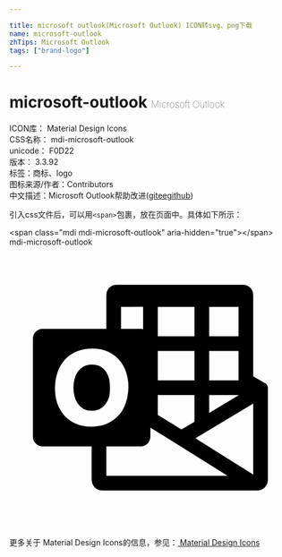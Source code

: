 ```yaml
---

title: microsoft outlook(Microsoft Outlook) ICON转svg、png下载
name: microsoft-outlook
zhTips: Microsoft Outlook
tags: ["brand-logo"]

---
```


# microsoft-outlook  <small style="font-size: 60%;font-weight: 100">Microsoft Outlook</small>


<div class="detail-page">
<p>
<span>
ICON库：
<span class="badge-secondary badge">Material Design Icons</span> 
</span>
<br/>
<span>
CSS名称：
<span class="badge-secondary badge">mdi-microsoft-outlook</span> 
</span>
<br/>
<span>
unicode：
<span class="badge-secondary badge">F0D22</span> 
<copy-btn content='F0D22' btn-title=""></copy-btn>
<copy-btn :content='String.fromCodePoint(parseInt("F0D22", 16))' btn-title="复制U"></copy-btn>
</span>
<br/>
<span>
版本：
<span class="badge-secondary badge">3.3.92</span> 
</span><br/><span>标签：<span class="badge-light badge"><router-link to="/tags/brand-logo.html">商标、logo</router-link></span></span>
<br/>
<span>图标来源/作者：<span class="badge-light badge">Contributors</span></span> 
<br/>
<span class="zh-detail">中文描述：<span class="badge-primary badge">Microsoft Outlook</span><span class="help-link"><span>帮助改进</span>(<a href="https://gitee.com/liuwave/icon-helper/edit/master/json/material/microsoft-outlook.json" target="_blank" rel="noopener noreferrer">gitee</a><a href="https://github.com/liuwave/icon-helper/edit/master/json/material/microsoft-outlook.json" target="_blank" rel="noopener noreferrer">github</a></span>)</span><br/>
</p>
</div>
<div class="alert alert-dark">
  <i class="mdi mdi-microsoft-outlook mdi-48px"></i>
  <i class="mdi mdi-microsoft-outlook mdi-36px"></i>
  <i class="mdi mdi-microsoft-outlook mdi-24px"></i>
  <i class="mdi mdi-microsoft-outlook mdi-18px"></i>
</div>
<div>
  <p>引入css文件后，可以用<code>&lt;span&gt;</code>包裹，放在页面中。具体如下所示：    
  </p>
  <div class="alert alert-primary" style="font-size: 14px">
    &lt;span class="mdi mdi-microsoft-outlook" aria-hidden="true"&gt;&lt;/span&gt;
    <copy-btn content='<span class="mdi mdi-microsoft-outlook" aria-hidden="true"></span>'></copy-btn>
  </div>
  <div class="alert alert-secondary">
    <i class="mdi mdi-microsoft-outlook"
    style="font-size: 24px"
    aria-hidden="true"></i> mdi-microsoft-outlook
    <copy-btn content="mdi-microsoft-outlook" btn-title="复制图标名称"></copy-btn>
  </div>
</div>
<div id="svg" class="svg-wrap">
<svg xmlns="http://www.w3.org/2000/svg" viewBox="0 0 24 24"><path d="M8.56 12.03Q8.56 12.41 8.5 12.76 8.39 13.1 8.2 13.38 8 13.65 7.71 13.81 7.41 13.97 7 13.97 6.58 13.97 6.29 13.8 6 13.63 5.81 13.35 5.62 13.07 5.54 12.72 5.45 12.37 5.45 12 5.45 11.64 5.54 11.28 5.62 10.93 5.81 10.65 6 10.37 6.31 10.2 6.61 10.03 7.03 10.03 7.46 10.03 7.75 10.2 8.05 10.38 8.23 10.66 8.41 10.95 8.5 11.3 8.56 11.66 8.56 12.03M22 12V19.81Q22 20.2 21.73 20.5 21.45 20.75 21.06 20.75H7.94Q7.55 20.75 7.27 20.5 7 20.2 7 19.81V17H2.83Q2.5 17 2.24 16.76 2 16.5 2 16.17V7.83Q2 7.5 2.24 7.24 2.5 7 2.83 7H8.25V4.13Q8.25 3.76 8.5 3.5 8.76 3.25 9.13 3.25H19.87Q20.24 3.25 20.5 3.5 20.75 3.76 20.75 4.13V11.04L21.79 11.64H21.8Q21.88 11.7 21.94 11.8 22 11.89 22 12M17 5.13V7.63H19.5V5.13M17 8.88V11.38H19.5V8.88M17 12.63V14.15L19.54 12.63M12.63 5.13V7.63H15.75V5.13M12.63 8.88V11.38H15.75V8.88M12.63 12.63V14.32L14.64 15.56L15.75 14.9V12.63M9.5 5.13V7H11.27Q11.33 7 11.38 7.04V5.12M7 15.32Q7.73 15.32 8.32 15.06 8.9 14.8 9.31 14.35 9.71 13.9 9.91 13.28 10.12 12.66 10.13 11.94 10.13 11.25 9.92 10.65 9.72 10.06 9.32 9.62 8.93 9.18 8.37 8.93 7.8 8.68 7.08 8.68 6.31 8.68 5.71 8.93 5.12 9.18 4.71 9.63 4.3 10.09 4.09 10.71 3.88 11.34 3.88 12.08 3.88 12.78 4.09 13.38 4.31 13.97 4.71 14.4 5.11 14.83 5.68 15.08 6.26 15.32 7 15.32M8.25 19.5H18.57L12 15.4V16.17Q12 16.5 11.76 16.76 11.5 17 11.17 17H8.25M20.75 19.39V13.36L15.83 16.31Z" /></svg>
</div>
<detail full-name='mdi-microsoft-outlook'></detail>
    
<div><p>更多关于 Material Design Icons的信息，参见：<a target="_blank" href="https://iconhelper.cn/material.html"> Material Design Icons</a>
</p></div>
